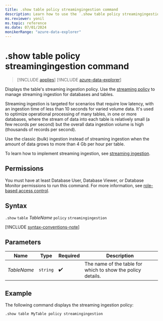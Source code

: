 ```yaml
---
title: .show table policy streamingingestion command
description: Learn how to use the `.show table policy streamingingestion` command to display the table's streaming ingestion policy.
ms.reviewer: yonil
ms.topic: reference
ms.date: 07/01/2024
monikerRange: "azure-data-explorer"
---
```

# .show table policy streamingingestion command

> [!INCLUDE [applies](../includes/applies-to-version/applies.md)] [!INCLUDE [azure-data-explorer](../includes/applies-to-version/azure-data-explorer.md)]

Displays the table's streaming ingestion policy. Use the [streaming policy](../management/streaming-ingestion-policy.md) to manage streaming ingestion for databases and tables.  

Streaming ingestion is targeted for scenarios that require low latency, with an ingestion time of less than 10 seconds for varied volume data. It's used to optimize operational processing of many tables, in one or more databases, where the stream of data into each table is relatively small (a few records per second) but the overall data ingestion volume is high (thousands of records per second).

Use the classic (bulk) ingestion instead of streaming ingestion when the amount of data grows to more than 4 Gb per hour per table.

To learn how to implement streaming ingestion, see [streaming ingestion](/azure/data-explorer/ingest-data-streaming.md).

## Permissions

You must have at least Database User, Database Viewer, or Database Monitor permissions to run this command. For more information, see [role-based access control](../access-control/role-based-access-control.md).

## Syntax

`.show` `table` *TableName* `policy` `streamingingestion`

[!INCLUDE [syntax-conventions-note](../includes/syntax-conventions-note.md)]

## Parameters

|Name|Type|Required|Description|
|--|--|--|--|
|*TableName*| `string` | :heavy_check_mark:|The name of the table for which to show the policy details.|

## Example

The following command displays the streaming ingestion policy:

```kusto
.show table MyTable policy streamingingestion 
```

